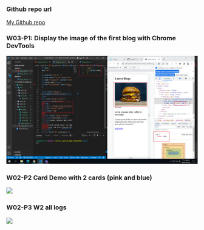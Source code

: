 ### Github repo url

[My Github repo](https://github.com/Sky00l/1111-sweb-1N-demo-207410290)

### W03-P1: Display the image of the first blog with Chrome DevTools

![](w03-p1.png)

### W02-P2 Card Demo with 2 cards (pink and blue)

![](w02-p2.png)

### W02-P3 W2 all logs

![](w02-p3.png)
